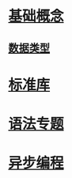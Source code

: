 
# [基础概念](./basic/)
## [数据类型](./basic/types.md)

# [标准库](./stdlib/)
# [语法专题](./features/)
# [异步编程](./async/)








